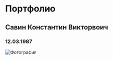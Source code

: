 # Портфолио
## Савин Константин Викторвоич 
### 12.03.1987


![Фотография](https://avatars.mds.yandex.net/i?id=41fafc6b62ccc107b7afb39d57bfc5df_l-7106899-images-thumbs&n=13)